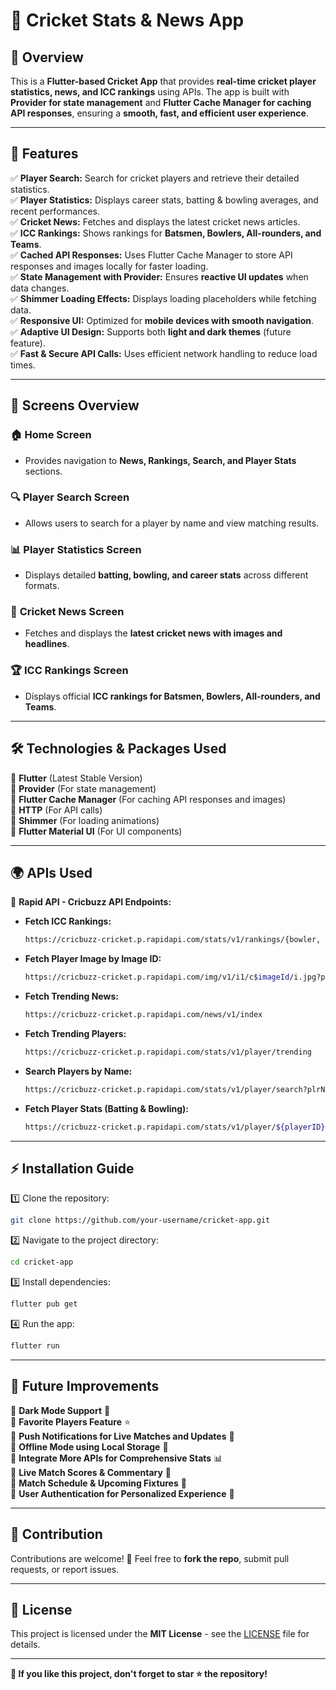 # 🏏 Cricket Stats & News App

## 📌 Overview

This is a **Flutter-based Cricket App** that provides **real-time cricket player statistics, news, and ICC rankings** using APIs. The app is built with **Provider for state management** and **Flutter Cache Manager for caching API responses**, ensuring a **smooth, fast, and efficient user experience**.

---

## 🚀 Features

✅ **Player Search:** Search for cricket players and retrieve their detailed statistics.\
✅ **Player Statistics:** Displays career stats, batting & bowling averages, and recent performances.\
✅ **Cricket News:** Fetches and displays the latest cricket news articles.\
✅ **ICC Rankings:** Shows rankings for **Batsmen, Bowlers, All-rounders, and Teams**.\
✅ **Cached API Responses:** Uses Flutter Cache Manager to store API responses and images locally for faster loading.\
✅ **State Management with Provider:** Ensures **reactive UI updates** when data changes.\
✅ **Shimmer Loading Effects:** Displays loading placeholders while fetching data.\
✅ **Responsive UI:** Optimized for **mobile devices with smooth navigation**.\
✅ **Adaptive UI Design:** Supports both **light and dark themes** (future feature).\
✅ **Fast & Secure API Calls:** Uses efficient network handling to reduce load times.

---

## 📱 Screens Overview

### 🏠 **Home Screen**

- Provides navigation to **News, Rankings, Search, and Player Stats** sections.

### 🔍 **Player Search Screen**

- Allows users to search for a player by name and view matching results.

### 📊 **Player Statistics Screen**

- Displays detailed **batting, bowling, and career stats** across different formats.

### 📰 **Cricket News Screen**

- Fetches and displays the **latest cricket news with images and headlines**.

### 🏆 **ICC Rankings Screen**

- Displays official **ICC rankings for Batsmen, Bowlers, All-rounders, and Teams**.

---

## 🛠️ Technologies & Packages Used

📌 **Flutter** (Latest Stable Version)\
📌 **Provider** (For state management)\
📌 **Flutter Cache Manager** (For caching API responses and images)\
📌 **HTTP** (For API calls)\
📌 **Shimmer** (For loading animations)\
📌 **Flutter Material UI** (For UI components)

---

## 🌍 APIs Used

🔹 **Rapid API - Cricbuzz API Endpoints:**

- **Fetch ICC Rankings:**
  ```sh
  https://cricbuzz-cricket.p.rapidapi.com/stats/v1/rankings/{bowler, batsman, allrounders, teams}?formatType=${formates[i]}
  ```
- **Fetch Player Image by Image ID:**
  ```sh
  https://cricbuzz-cricket.p.rapidapi.com/img/v1/i1/c$imageId/i.jpg?p=de
  ```
- **Fetch Trending News:**
  ```sh
  https://cricbuzz-cricket.p.rapidapi.com/news/v1/index
  ```
- **Fetch Trending Players:**
  ```sh
  https://cricbuzz-cricket.p.rapidapi.com/stats/v1/player/trending
  ```
- **Search Players by Name:**
  ```sh
  https://cricbuzz-cricket.p.rapidapi.com/stats/v1/player/search?plrN=$playerName
  ```
- **Fetch Player Stats (Batting & Bowling):**
  ```sh
  https://cricbuzz-cricket.p.rapidapi.com/stats/v1/player/${playerID}/${type}
  ```

---

## ⚡ Installation Guide

1️⃣ Clone the repository:

```sh
git clone https://github.com/your-username/cricket-app.git
```

2️⃣ Navigate to the project directory:

```sh
cd cricket-app
```

3️⃣ Install dependencies:

```sh
flutter pub get
```

4️⃣ Run the app:

```sh
flutter run
```

---

## 🔮 Future Improvements

🔹 **Dark Mode Support** 🌙\
🔹 **Favorite Players Feature** ⭐\
🔹 **Push Notifications for Live Matches and Updates** 🔔\
🔹 **Offline Mode using Local Storage** 📶\
🔹 **Integrate More APIs for Comprehensive Stats** 📊\
🔹 **Live Match Scores & Commentary** 🏏\
🔹 **Match Schedule & Upcoming Fixtures** 📅\
🔹 **User Authentication for Personalized Experience** 🔑

---

## 🤝 Contribution

Contributions are welcome! 🎉 Feel free to **fork the repo**, submit pull requests, or report issues.

---

## 📜 License

This project is licensed under the **MIT License** - see the [LICENSE](LICENSE) file for details.

---

**🌟 If you like this project, don't forget to star ⭐ the repository!**

